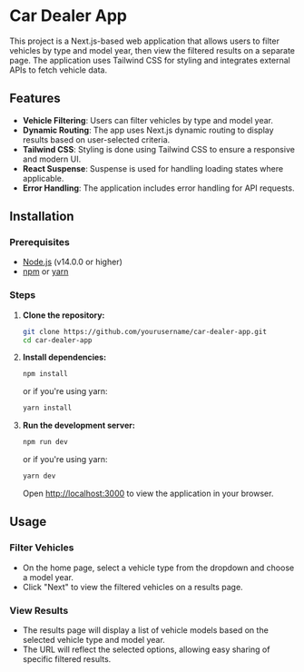 # Car Dealer App

This project is a Next.js-based web application that allows users to filter vehicles by type and model year, then view the filtered results on a separate page. The application uses Tailwind CSS for styling and integrates external APIs to fetch vehicle data.

## Features

- **Vehicle Filtering**: Users can filter vehicles by type and model year.
- **Dynamic Routing**: The app uses Next.js dynamic routing to display results based on user-selected criteria.
- **Tailwind CSS**: Styling is done using Tailwind CSS to ensure a responsive and modern UI.
- **React Suspense**: Suspense is used for handling loading states where applicable.
- **Error Handling**: The application includes error handling for API requests.

## Installation

### Prerequisites

- [Node.js](https://nodejs.org/) (v14.0.0 or higher)
- [npm](https://www.npmjs.com/) or [yarn](https://yarnpkg.com/)

### Steps

1. **Clone the repository:**

    ```bash
    git clone https://github.com/yourusername/car-dealer-app.git
    cd car-dealer-app
    ```

2. **Install dependencies:**

    ```bash
    npm install
    ```
    or if you're using yarn:
    ```bash
    yarn install
    ```
3. **Run the development server:**

    ```bash
    npm run dev
    ```
    or if you're using yarn:
    ```bash
    yarn dev
    ```

    Open [http://localhost:3000](http://localhost:3000) to view the application in your browser.

## Usage

### Filter Vehicles

- On the home page, select a vehicle type from the dropdown and choose a model year.
- Click "Next" to view the filtered vehicles on a results page.

### View Results

- The results page will display a list of vehicle models based on the selected vehicle type and model year.
- The URL will reflect the selected options, allowing easy sharing of specific filtered results.



